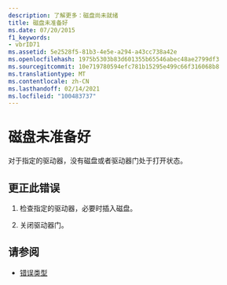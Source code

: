 ```yaml
---
description: 了解更多：磁盘尚未就绪
title: 磁盘未准备好
ms.date: 07/20/2015
f1_keywords:
- vbrID71
ms.assetid: 5e2528f5-81b3-4e5e-a294-a43cc738a42e
ms.openlocfilehash: 1975b5303b83d601355b65546abec48ae2799df3
ms.sourcegitcommit: 10e719780594efc781b15295e499c66f316068b8
ms.translationtype: MT
ms.contentlocale: zh-CN
ms.lasthandoff: 02/14/2021
ms.locfileid: "100483737"
---
```

# <a name="disk-not-ready"></a>磁盘未准备好

对于指定的驱动器，没有磁盘或者驱动器门处于打开状态。  
  
## <a name="to-correct-this-error"></a>更正此错误  
  
1. 检查指定的驱动器，必要时插入磁盘。  
  
2. 关闭驱动器门。  
  
## <a name="see-also"></a>请参阅

- [错误类型](../programming-guide/language-features/error-types.md)
